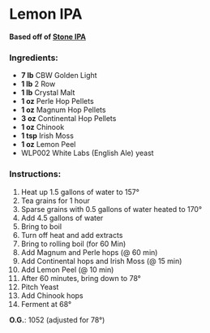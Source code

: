 # Lemon IPA
**Based off of [Stone IPA](http://www.stonebrewing.com/ipa/)**

### Ingredients:

* **7 lb** CBW Golden Light
* **1 lb** 2 Row
* **1 lb** Crystal Malt
* **1 oz** Perle Hop Pellets
* **1 oz** Magnum Hop Pellets
* **3 oz** Continental Hop Pellets
* **1 oz** Chinook
* **1 tsp** Irish Moss
* **1 oz** Lemon Peel
* WLP002 White Labs (English Ale) yeast

### Instructions:

1. Heat up 1.5 gallons of water to 157°
2. Tea grains for 1 hour
3. Sparse grains with 0.5 gallons of water heated to 170°
4. Add 4.5 gallons of water
5. Bring to boil
6. Turn off heat and add extracts
7. Bring to rolling boil (for 60 Min)
8. Add Magnum and Perle hops (@ 60 min)
9. Add Continental hops and Irish Moss (@ 15 min)
10. Add Lemon Peel (@ 10 min)
11. After 60 minutes, bring down to 78°
12. Pitch Yeast
13. Add Chinook hops
14. Ferment at 68°

**O.G.**: 1052 (adjusted for 78°)




